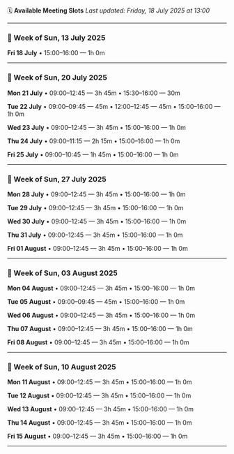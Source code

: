 🗓️ **Available Meeting Slots**
_Last updated: Friday, 18 July 2025 at 13:00_

---

### 📅 Week of Sun, 13 July 2025

**Fri 18 July**
  • 15:00–16:00 — 1h 0m

---

### 📅 Week of Sun, 20 July 2025

**Mon 21 July**
  • 09:00–12:45 — 3h 45m
  • 15:30–16:00 — 30m

**Tue 22 July**
  • 09:00–09:45 — 45m
  • 12:00–12:45 — 45m
  • 15:00–16:00 — 1h 0m

**Wed 23 July**
  • 09:00–12:45 — 3h 45m
  • 15:00–16:00 — 1h 0m

**Thu 24 July**
  • 09:00–11:15 — 2h 15m
  • 15:00–16:00 — 1h 0m

**Fri 25 July**
  • 09:00–10:45 — 1h 45m
  • 15:00–16:00 — 1h 0m

---

### 📅 Week of Sun, 27 July 2025

**Mon 28 July**
  • 09:00–12:45 — 3h 45m
  • 15:00–16:00 — 1h 0m

**Tue 29 July**
  • 09:00–12:45 — 3h 45m
  • 15:00–16:00 — 1h 0m

**Wed 30 July**
  • 09:00–12:45 — 3h 45m
  • 15:00–16:00 — 1h 0m

**Thu 31 July**
  • 09:00–12:45 — 3h 45m
  • 15:00–16:00 — 1h 0m

**Fri 01 August**
  • 09:00–12:45 — 3h 45m
  • 15:00–16:00 — 1h 0m

---

### 📅 Week of Sun, 03 August 2025

**Mon 04 August**
  • 09:00–12:45 — 3h 45m
  • 15:00–16:00 — 1h 0m

**Tue 05 August**
  • 09:00–09:45 — 45m
  • 15:00–16:00 — 1h 0m

**Wed 06 August**
  • 09:00–12:45 — 3h 45m
  • 15:00–16:00 — 1h 0m

**Thu 07 August**
  • 09:00–12:45 — 3h 45m
  • 15:00–16:00 — 1h 0m

**Fri 08 August**
  • 09:00–12:45 — 3h 45m
  • 15:00–16:00 — 1h 0m

---

### 📅 Week of Sun, 10 August 2025

**Mon 11 August**
  • 09:00–12:45 — 3h 45m
  • 15:00–16:00 — 1h 0m

**Tue 12 August**
  • 09:00–12:45 — 3h 45m
  • 15:00–16:00 — 1h 0m

**Wed 13 August**
  • 09:00–12:45 — 3h 45m
  • 15:00–16:00 — 1h 0m

**Thu 14 August**
  • 09:00–12:45 — 3h 45m
  • 15:00–16:00 — 1h 0m

**Fri 15 August**
  • 09:00–12:45 — 3h 45m
  • 15:00–16:00 — 1h 0m

---